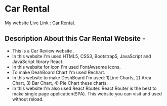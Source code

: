 # Car Rental

My website Live Link : [Car Rental](https://carrental1.netlify.app/).

## Description About this Car Rental Website -
- This is a Car Review website .
- In this website I'm used HTML5, CSS3, Bootstrap5, JavaScript and JavaScript library React.
- In this website for icon I'm used FontAwsome icons.
- To make DeahBoard Chart I'm used Rechart.
- In this website to make DeshBoard I'm used: 1)Line Charts, 2) Area Chart,  3) Bar Chart,  4) Pie Chart these charts.
- In this website I'm also used React Router. React Router is the best to make single page application(SPA). This website you can visit and used without reload.   


